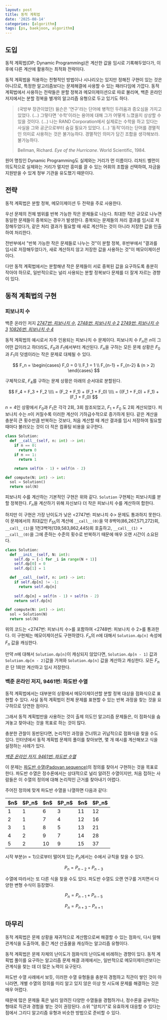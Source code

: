 ```yaml
---
layout: post
title: 동적 계획법
date: '2025-08-14'
categories: [algorithm]
tags: [ps, baekjoon, algorithm]
---
```


<style>
  mjx-mspace {
    display: block;
  }
  mjx-container mjx-math {
    padding: 1px 0 !important;
  }
</style>

## 도입
동적 계획법(DP; Dynamic Programming)은 계산한 값을 임시로 기록해두었다가, 이후에 다른 계산에 활용하는 최적화 전략이다.

동적 계획법을 적용하는 전형적인 방법이나 시나리오는 있지만 정해진 구현이 있는 것은 아니므로, 특정한 알고리즘보다는 문제해결에 사용할 수 있는 패러다임에 가깝다. 동적 계획법에서 사용하는 전략들은 분할 정복과 메모이제이션으로 따로 불리며, 백준 온라인 저지에서는 분할 정복을 별개의 알고리즘 유형으로 두고 있기도 하다.

> (국방부 장관이었던) 윌슨은 '연구'라는 단어에 병적인 두려움과 증오심을 가지고 있었다. (...) 그렇다면 '수학'이라는 용어에 대해 그가 어떻게 느꼈을지 상상할 수 있을 것이다. (...) 나는 RAND Corporation에서 실제로는 수학을 하고 있다는 사실을 그와 공군으로부터 숨길 필요가 있었다. (...) '동적'이라는 단어를 경멸적인 의미로 사용하는 것은 불가능하다. 경멸적인 의미가 담긴 조합을 생각해보라. 불가능하다.
> 
> Bellman, Richard. _Eye of the Hurricane_. World Scientific, 1984.

원어 명칭인 Dynamic Programming도 실제와는 거리가 먼 이름이다. 리처드 벨먼이 의도적으로 실제와는 거리가 멀지만 흥미를 끌 수 있는 어휘의 조합을 선택하여, 자금을 지원받을 수 있게 정부 기관을 유도했기 때문이다.

## 전략
동적 계획법은 분할 정복, 메모이제이션 두 전략을 주로 사용한다.

우선 문제의 전체 범위를 반복 가능한 작은 문제들로 나눈다. 최대한 작은 규모로 나누면 동일한 문제들이 중복되는 경우가 발생한다. 중복되는 문제들의 처리 결과를 임시로 저장해두었다가, 같은 처리 결과가 필요할 때 새로 계산하는 것이 아니라 저장한 값을 인출하여 처리한다.

전반부에서 "반복 가능한 작은 문제들로 나누는 것"이 분할 정복, 후반부에서 "결과를 임시로 저장해두었다가, 새로 계산하지 않고 저장한 값을 사용하는 것"이 메모이제이션이다.

다만 동적 계획법에서는 분할해낸 작은 문제들이 서로 중복된 값을 요구하도록 충분히 작아야 하므로, 일반적으로는 널리 사용되는 분할 정복보다 문제를 더 잘게 자르는 경향이 있다.

## 동적 계획법의 구현
### 피보나치 수
백준 온라인 저지 _[2747번: 피보나치 수](https://www.acmicpc.net/problem/2747)_, _[2748번: 피보나치 수 2](https://www.acmicpc.net/problem/2748)_ _[2749번: 피보나치 수 3](https://www.acmicpc.net/problem/2749)_ _[10826번: 피보나치 수 4](https://www.acmicpc.net/problem/10826)_

동적 계획법의 예시로서 자주 인용되는 피보나치 수 문제이다. 피보나치 수 $F_n$은 $n$이 그 어떤 값이라고 하더라도, $F_0$과 $F_1$에서부터 계산된다. $F_n$을 구하는 모든 문제 상황은 $F_0$과 $F_1$의 덧셈이라는 작은 문제로 대체될 수 있다.

$$
F_n = \begin{cases}
F_0 = 0 \\
F_1 = 1 \\
F_{n-1} + F_{n-2} & (n > 2)
\end{cases}
$$

구체적으로, $F_4$를 구하는 문제 상황은 아래의 순서대로 분할된다.

$$
F_4 = F_3 + F_2 \\\\
= (F_2 + F_1) + (F_1 + F_0) \\\\
= ((F_1 + F_0) + F_1) + (F_1 + F_0)
$$

$n=4$인 상황에서 $F_0$과 $F_1$은 각각 2회, 3회 참조되었고, $F_1 + F_0$ 도 2회 계산되었다. 피보나치 수는 $n$이 커질수록 이러한 계산이 기하급수적으로 증가하게 된다. 같은 계산을 충분히 큰 횟수만큼 반복하는 것보다, 처음 계산할 때 계산 결과를 임시 저장하여 필요할 때마다 불러오는 것이 더 적은 컴퓨팅 비용을 요구한다.

```python
class Solution:
  def __call__(self, n: int) -> int:
    if n == 0:
      return 0
    if n == 1:
      return 1

    return self(n - 1) + self(n - 2)

def compute(N: int) -> int:
  sol = Solution()
  return sol(N)
```

피보나치 수를 계산하는 기본적인 구현은 위와 같다. `Solution` 구현체는 피보나치를 분할 정복한다. $F_n$을 계산하기 위해 자신보다 더 작은 피보나치 수를 계산하여 합한다.

하지만 이 구현은 가장 난이도가 낮은 &lt;2747번: 피보나치 수&gt; 문제도 통과하지 못한다. 이 문제에서의 최대값인 $F_{55}$의 계산에 `__call__(0)`을 약 8백억(86,267,571,272)회, `__call__(1)`을 1천3백억(139,583,862,445)회 호출하고, `__call__(1) + __call__(0)`을 그에 준하는 수준의 횟수로 반복하기 때문에 매우 오랜 시간이 소요된다.

```python
class Solution:
  def __init__(self, N: int):
    self.dp = [-1 for _i in range(N + 1)]
    self.dp[0] = 0
    self.dp[1] = 1

  def __call__(self, n: int) -> int:
    if self.dp[n] != -1:
      return self.dp[n]
        
    self.dp[n] = self(n - 1) + self(n - 2)
    return self.dp[n]

def compute(N: int) -> int:
  sol = Solution(N)
  return sol(N)
```

위의 코드는 &lt;2747번: 피보나치 수&gt;를 포함하여 &lt;2748번: 피보나치 수 2&gt;를 통과한다. 이 구현체는 메모이제이션도 구현하였다. $F_n$의 $n$에 대해서 `Solution.dp[n]` 속성에 $F_n$ 값을 캐싱한다.

만약 $n$에 대해서 `Solution.dp[n]`이 캐싱되지 않았다면, `Solution.dp[n - 1]` 값과 `Solution.dp[n - 2]`값을 가져와 `Solution.dp[n]` 값을 계산하고 캐싱한다. 모든 $F_n$은 단 1회만 계산하고 임시 저장한다.

### 백준 온라인 저지, 9461번: 파도반 수열
동적 계획법에서는 대부분의 상황에서 메모이제이션할 분할 정복 대상을 점화식으로 표현할 수 있다. 사실 동적 계획법이 전체 문제를 표현할 수 있는 반복 과정을 찾는 것을 요구하므로 당연한 점이다.

그래서 동적 계획법만을 사용하는 것이 출제 의도인 알고리즘 문제들은, 이 점화식을 숨겨놓고 찾아내는 것을 목표로 하는 것이 많다.

충분한 관찰이 동반된다면, 논리적인 과정을 건너뛰고 귀납적으로 점화식을 찾을 수도 있다. 인터넷에서 동적 계획법 문제의 풀이를 찾아보면, 몇 개 예시를 계산해보고 식을 설정하는 사례가 있다.

_[백준 온라인 저지, 9461번: 파도반 수열](https://www.acmicpc.net/problem/9461)_

이 문제는 [파도반 수열(Padovan sequence)](https://en.wikipedia.org/wiki/Padovan_sequence)의 정의를 찾아서 구현하는 것을 목표로 한다. 파도반 수열은 정수론에서는 상대적으로 널리 알려진 수열이지만, 처음 접하는 사람들은 이 수열의 정의에 대해 논리적인 근거를 찾아내기 어렵다.

주어진 정의에 맞게 파도반 수열을 나열하면 다음과 같다:

<table>
  <thead>
    <tr>
      <th>$n$</th>
      <th>$P_n$</th>
      <th>$n$</th>
      <th>$P_n$</th>
      <th>$n$</th>
      <th>$P_n$</th>
    </tr>
  </thead>
  <tbody>
    <tr>
      <td>1</td>
      <td>1</td>
      <td>6</td>
      <td>3</td>
      <td>11</td>
      <td>12</td>
    </tr>
    <tr>
      <td>2</td>
      <td>1</td>
      <td>7</td>
      <td>4</td>
      <td>12</td>
      <td>16</td>
    </tr>
    <tr>
      <td>3</td>
      <td>1</td>
      <td>8</td>
      <td>5</td>
      <td>13</td>
      <td>21</td>
    </tr>
    <tr>
      <td>4</td>
      <td>2</td>
      <td>9</td>
      <td>7</td>
      <td>14</td>
      <td>28</td>
    </tr>
    <tr>
      <td>5</td>
      <td>2</td>
      <td>10</td>
      <td>9</td>
      <td>15</td>
      <td>37</td>
    </tr>
  </tbody>
</table>

시작 부분($n=1$)으로부터 떨어져 있는 $P_n$에서는 수에서 규칙을 찾을 수 있다.

$$
P_n = P_{n - 2} + P_{n - 3}
$$

수열에 따라서는 또 다른 식을 찾을 수도 있다. 파도반 수열도 오랜 연구를 거치면서 다양한 변형 수식이 등장했다.

$$
P_n=P_{n - 1} + P_{n - 5}
$$

$$
P_n=P_{n + 3} - P_{n + 1}
$$

## 마무리
동적 계획법은 문제 상황을 재귀적으로 계산함으로써 해결할 수 있는 점화식, 다시 말해 관계식을 도출하여, 중간 계산 산출물을 캐싱하는 알고리즘 유형이다.

동적 계획법은 문제 자체의 난이도가 점화식의 난이도에 비례하는 경향이 있다. 동적 계획법 풀이를 요구하는 알고리즘 문제 해결 과제에서는, 일반적으로 메모이제이션보다는 관계식을 찾는 데 더 많은 노력이 요구된다.

파도반 수열 사례에서 보듯, 이러한 수열 유형들을 충분히 경험하고 직관이 쌓인 것이 아니라면, 개별 수열의 정의를 미리 알고 있지 않은 이상 첫 시도에 문제를 해결하는 것은 매우 어렵다.

때문에 많은 문제들 혹은 널리 알려진 다양한 수열들을 경험하거나, 정수론을 공부하는 형태로 직관과 경험을 쌓는 것이 권장된다. 소위 "양치기"로 유효하게 대응할 수 있다는 점에서 그리디 알고리즘 유형과 비슷한 방법으로 준비할 수 있다.
